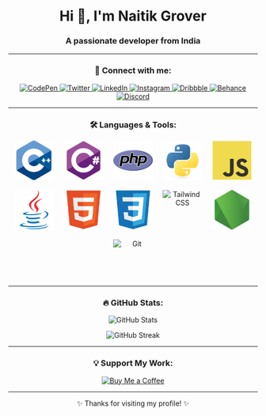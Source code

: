 <h1 align="center">Hi 👋, I'm Naitik Grover</h1>
<h3 align="center">A passionate developer from India</h3>

---

<h3 align="center">🚀 Connect with me:</h3>
<div align="center">
    <a href="https://codepen.io/naitik-grover" target="_blank">
        <img src="https://raw.githubusercontent.com/rahuldkjain/github-profile-readme-generator/master/src/images/icons/Social/codepen.svg" alt="CodePen" height="80" width="80"/>
    </a>
    <a href="https://twitter.com/naitikgrover" target="_blank">
        <img src="https://raw.githubusercontent.com/rahuldkjain/github-profile-readme-generator/master/src/images/icons/Social/twitter.svg" alt="Twitter" height="80" width="80"/>
    </a>
    <a href="https://linkedin.com/in/naitik-grover-506632350" target="_blank">
        <img src="https://raw.githubusercontent.com/rahuldkjain/github-profile-readme-generator/master/src/images/icons/Social/linked-in-alt.svg" alt="LinkedIn" height="80" width="80"/>
    </a>
    <a href="https://instagram.com/hunterx.dev" target="_blank">
        <img src="https://raw.githubusercontent.com/rahuldkjain/github-profile-readme-generator/master/src/images/icons/Social/instagram.svg" alt="Instagram" height="80" width="80"/>
    </a>
    <a href="https://dribbble.com/naitikgrover" target="_blank">
        <img src="https://raw.githubusercontent.com/rahuldkjain/github-profile-readme-generator/master/src/images/icons/Social/dribbble.svg" alt="Dribbble" height="80" width="80"/>
    </a>
    <a href="https://www.behance.net/naitikgrover" target="_blank">
        <img src="https://raw.githubusercontent.com/rahuldkjain/github-profile-readme-generator/master/src/images/icons/Social/behance.svg" alt="Behance" height="80" width="80"/>
    </a>
    <a href="https://discord.gg/EK4V8ntZ2x" target="_blank">
        <img src="https://raw.githubusercontent.com/rahuldkjain/github-profile-readme-generator/master/src/images/icons/Social/discord.svg" alt="Discord" height="80" width="80"/>
    </a>
</div>

---

<h3 align="center">🛠️ Languages & Tools:</h3>
<div align="center" style="display: flex; justify-content: center; gap: 20px; flex-wrap: wrap;">
    <img src="https://raw.githubusercontent.com/devicons/devicon/master/icons/cplusplus/cplusplus-original.svg" alt="C++" width="80" height="80"/>
    <img src="https://raw.githubusercontent.com/devicons/devicon/master/icons/csharp/csharp-original.svg" alt="C#" width="80" height="80"/>
    <img src="https://raw.githubusercontent.com/devicons/devicon/master/icons/php/php-original.svg" alt="PHP" width="80" height="80"/>
    <img src="https://raw.githubusercontent.com/devicons/devicon/master/icons/python/python-original.svg" alt="Python" width="80" height="80"/>
    <img src="https://raw.githubusercontent.com/devicons/devicon/master/icons/javascript/javascript-original.svg" alt="JavaScript" width="80" height="80"/>
    <img src="https://raw.githubusercontent.com/devicons/devicon/master/icons/java/java-original.svg" alt="Java" width="80" height="80"/>
    <img src="https://raw.githubusercontent.com/devicons/devicon/master/icons/html5/html5-original.svg" alt="HTML" width="80" height="80"/>
    <img src="https://raw.githubusercontent.com/devicons/devicon/master/icons/css3/css3-original.svg" alt="CSS" width="80" height="80"/>
    <img src="https://www.vectorlogo.zone/logos/tailwindcss/tailwindcss-icon.svg" alt="Tailwind CSS" width="80" height="80"/>
    <img src="https://raw.githubusercontent.com/devicons/devicon/master/icons/nodejs/nodejs-original.svg" alt="Node.js" width="80" height="80"/>
    <img src="https://www.vectorlogo.zone/logos/git-scm/git-scm-icon.svg" alt="Git" width="80" height="80"/>
</div>

---

<h3 align="center">🔥 GitHub Stats:</h3>
<p align="center">
    <img src="https://github-readme-stats.vercel.app/api?username=NaitikGrover&show_icons=true&theme=tokyonight" alt="GitHub Stats" width="500px"/>
</p>
<p align="center">
    <img src="https://github-readme-streak-stats.herokuapp.com/?user=NaitikGrover&theme=tokyonight" alt="GitHub Streak" width="500px"/>
</p>

---

<h3 align="center">💡 Support My Work:</h3>
<p align="center">
    <a href="https://www.buymeacoffee.com/naitikgrover">
        <img src="https://cdn.buymeacoffee.com/buttons/v2/default-yellow.png" height="50" width="210" alt="Buy Me a Coffee"/>
    </a>
</p>

---

<p align="center">✨ Thanks for visiting my profile! ✨</p>
